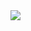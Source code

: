 <img src="https://readme-typing-svg.herokuapp.com?font=Fira+Code&duration=1000&pause=500&color=39FF14&center=true&vCenter=true&multiline=true&width=700&lines=Hi%2C+I'm+Arvind!;CTF+Player+%7C+Pentester+%F0%9F%94%91;Hacking+the+Planet+%F0%9F%94%AF;Flag+Found%3A+%7BArv1nd_Pwn3d_It%7D;Exploit.+Capture.+Repeat.">

